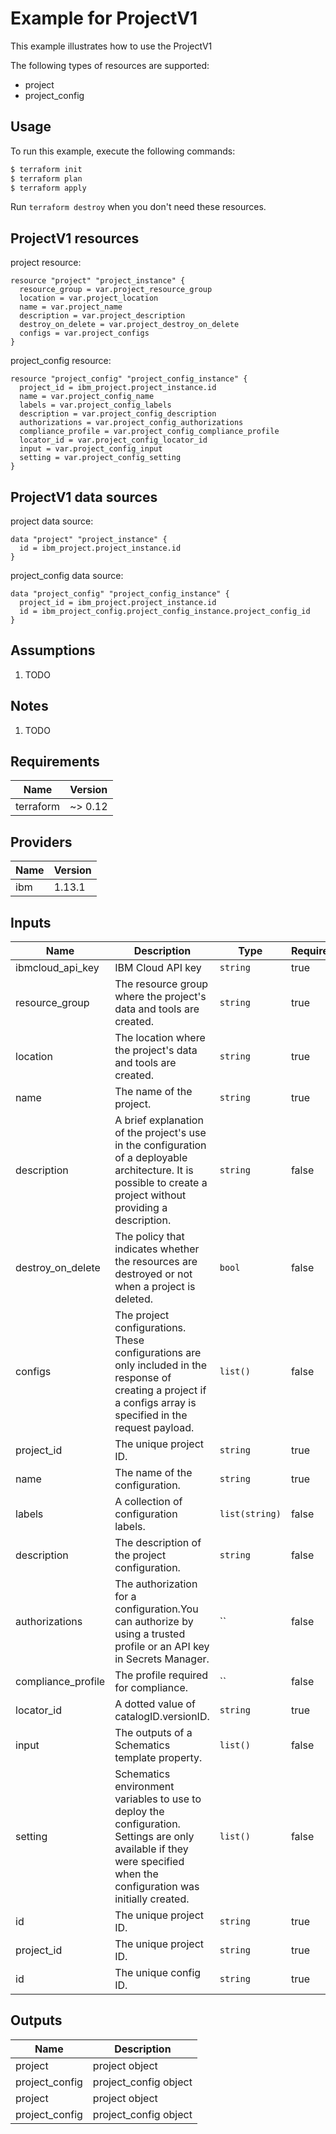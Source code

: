 # Example for ProjectV1

This example illustrates how to use the ProjectV1

The following types of resources are supported:

* project
* project_config

## Usage

To run this example, execute the following commands:

```bash
$ terraform init
$ terraform plan
$ terraform apply
```

Run `terraform destroy` when you don't need these resources.


## ProjectV1 resources

project resource:

```hcl
resource "project" "project_instance" {
  resource_group = var.project_resource_group
  location = var.project_location
  name = var.project_name
  description = var.project_description
  destroy_on_delete = var.project_destroy_on_delete
  configs = var.project_configs
}
```
project_config resource:

```hcl
resource "project_config" "project_config_instance" {
  project_id = ibm_project.project_instance.id
  name = var.project_config_name
  labels = var.project_config_labels
  description = var.project_config_description
  authorizations = var.project_config_authorizations
  compliance_profile = var.project_config_compliance_profile
  locator_id = var.project_config_locator_id
  input = var.project_config_input
  setting = var.project_config_setting
}
```

## ProjectV1 data sources

project data source:

```hcl
data "project" "project_instance" {
  id = ibm_project.project_instance.id
}
```
project_config data source:

```hcl
data "project_config" "project_config_instance" {
  project_id = ibm_project.project_instance.id
  id = ibm_project_config.project_config_instance.project_config_id
}
```

## Assumptions

1. TODO

## Notes

1. TODO

## Requirements

| Name | Version |
|------|---------|
| terraform | ~> 0.12 |

## Providers

| Name | Version |
|------|---------|
| ibm | 1.13.1 |

## Inputs

| Name | Description | Type | Required |
|------|-------------|------|---------|
| ibmcloud\_api\_key | IBM Cloud API key | `string` | true |
| resource_group | The resource group where the project's data and tools are created. | `string` | true |
| location | The location where the project's data and tools are created. | `string` | true |
| name | The name of the project. | `string` | true |
| description | A brief explanation of the project's use in the configuration of a deployable architecture. It is possible to create a project without providing a description. | `string` | false |
| destroy_on_delete | The policy that indicates whether the resources are destroyed or not when a project is deleted. | `bool` | false |
| configs | The project configurations. These configurations are only included in the response of creating a project if a configs array is specified in the request payload. | `list()` | false |
| project_id | The unique project ID. | `string` | true |
| name | The name of the configuration. | `string` | true |
| labels | A collection of configuration labels. | `list(string)` | false |
| description | The description of the project configuration. | `string` | false |
| authorizations | The authorization for a configuration.You can authorize by using a trusted profile or an API key in Secrets Manager. | `` | false |
| compliance_profile | The profile required for compliance. | `` | false |
| locator_id | A dotted value of catalogID.versionID. | `string` | true |
| input | The outputs of a Schematics template property. | `list()` | false |
| setting | Schematics environment variables to use to deploy the configuration. Settings are only available if they were specified when the configuration was initially created. | `list()` | false |
| id | The unique project ID. | `string` | true |
| project_id | The unique project ID. | `string` | true |
| id | The unique config ID. | `string` | true |

## Outputs

| Name | Description |
|------|-------------|
| project | project object |
| project_config | project_config object |
| project | project object |
| project_config | project_config object |
